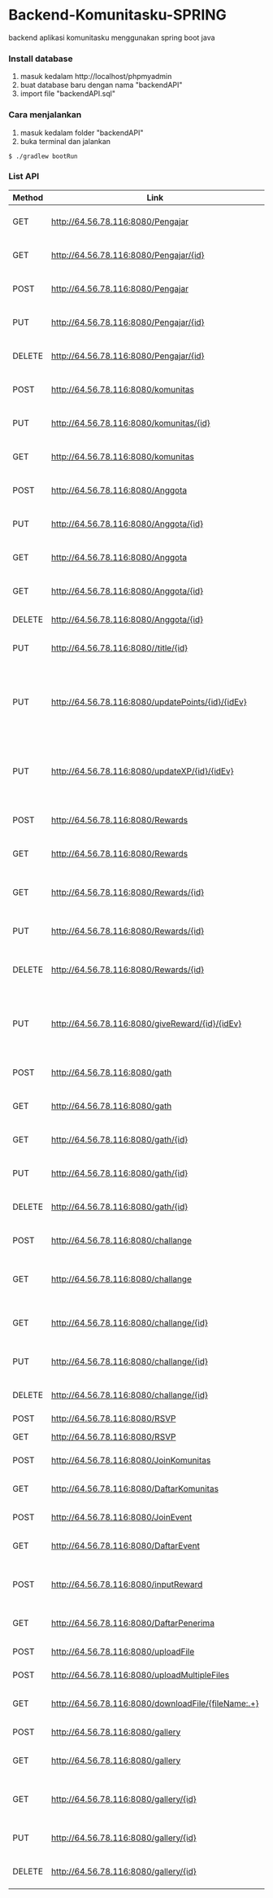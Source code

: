 # Backend-Komunitasku-SPRING
backend aplikasi komunitasku menggunakan spring boot java

### Install database 
1. masuk kedalam http://localhost/phpmyadmin
2. buat database baru dengan nama "backendAPI"
3. import file "backendAPI.sql"

### Cara menjalankan
1. masuk kedalam folder "backendAPI"
2. buka terminal dan jalankan
```
$ ./gradlew bootRun
```

### List API
| Method | Link                                                 | Description                                         |
|--------|------------------------------------------------------|-----------------------------------------------------|
| GET    | http://64.56.78.116:8080/Pengajar                   | Ambil data semua pengajar                           |
| GET    | http://64.56.78.116:8080/Pengajar/{id}              | Ambil data pengajar sesuai id                       |
| POST   | http://64.56.78.116:8080/Pengajar                   | Buat pengajar baru                                  |
| PUT    | http://64.56.78.116:8080/Pengajar/{id}              | Update pengajar sesuai id                           |
| DELETE | http://64.56.78.116:8080/Pengajar/{id}              | Hapus pengajar sesuai id                            |
|  POST  | http://64.56.78.116:8080/komunitas                  | Buat komunitas baru                                 |
| PUT    | http://64.56.78.116:8080/komunitas/{id}             | Update komunitas sesuai id                          |
| GET    | http://64.56.78.116:8080/komunitas                  | Ambil semua data komunitas                          |
| POST   | http://64.56.78.116:8080/Anggota                    | Buat user anggota baru                              |
| PUT    | http://64.56.78.116:8080/Anggota/{id}               | Update anggota sesuai id                            |
| GET    | http://64.56.78.116:8080/Anggota                    | Ambil semua data anggota                            |
| GET    | http://64.56.78.116:8080/Anggota/{id}               | Ambil data anggota sesuai id                        |
| DELETE | http://64.56.78.116:8080/Anggota/{id}               | Hapus anggota                                       |
| PUT    | http://64.56.78.116:8080//title/{id}                | update titile anggota sesuai id                     |
| PUT    | http://64.56.78.116:8080/updatePoints/{id}/{idEv}   | update point anggota sesuai id anggota dan id event |
| PUT    | http://64.56.78.116:8080/updateXP/{id}/{idEv}       | update xp anggota sesuai id anggota dan id event    |
| POST   | http://64.56.78.116:8080/Rewards                    | Buat rewards baru                                   |
| GET    | http://64.56.78.116:8080/Rewards                    | Ambil data semua reward                             |
| GET    | http://64.56.78.116:8080/Rewards/{id}               | Ambil data reward sesuai id reward                  |
| PUT    | http://64.56.78.116:8080/Rewards/{id}               | Ubah data reward sesuai id                          |
| DELETE | http://64.56.78.116:8080/Rewards/{id}               | Hapus reward sesuai id reward                       |
| PUT    | http://64.56.78.116:8080/giveReward/{id}/{idEv}     | mengurangi point anggota sesuai dengan id reward    |
| POST   | http://64.56.78.116:8080/gath                       | buat event gathering baru                           |
| GET    | http://64.56.78.116:8080/gath                       | ambil semua data gathering                          |
| GET    | http://64.56.78.116:8080/gath/{id}                  | ambil data gathering sesuai id                      |
| PUT    | http://64.56.78.116:8080/gath/{id}                  | update data gathering sesuai id                     |
| DELETE | http://64.56.78.116:8080/gath/{id}                  | hapus data gathering sesuai id                      |
| POST   | http://64.56.78.116:8080/challange                  | Buat event challange baru                           |
| GET    | http://64.56.78.116:8080/challange                  | Ambil data seluruh event challange                  |
| GET    | http://64.56.78.116:8080/challange/{id}             | ambil data challenge sesuai id challange            |
| PUT    | http://64.56.78.116:8080/challange/{id}             | update data challange sesuai id                     |
| DELETE | http://64.56.78.116:8080/challange/{id}             | hapus challange sesuai id                           |
| POST   | http://64.56.78.116:8080/RSVP                       | RSVP event                                          |
| GET    | http://64.56.78.116:8080/RSVP                       | Get data RSVP event                                 |
| POST   | http://64.56.78.116:8080/JoinKomunitas              | Gabung ke komunitas                                 |
| GET    | http://64.56.78.116:8080/DaftarKomunitas            | Ambil data daftar komunitas                         |
| POST   | http://64.56.78.116:8080/JoinEvent                  | Gabung ke event                                     |
| GET    | http://64.56.78.116:8080/DaftarEvent                | Ambil data seluruh daftar event                     |
| POST   | http://64.56.78.116:8080/inputReward                | Memasukan data penerima dan reward                  |
| GET    | http://64.56.78.116:8080/DaftarPenerima             | Ambil data penerima reward                          |
| POST   | http://64.56.78.116:8080/uploadFile                 | Memasukan satu file                                 |
| POST   | http://64.56.78.116:8080/uploadMultipleFiles        | Memasukan banyak file                               |
| GET    | http://64.56.78.116:8080/downloadFile/{fileName:.+} | Ambil file sesuai nama file                         |
| POST   | http://64.56.78.116:8080/gallery                    | Buat galery baru                                    |
| GET    | http://64.56.78.116:8080/gallery                    | Ambil data seluruh data gallery                     |
| GET    | http://64.56.78.116:8080/gallery/{id}               | ambil data gallery sesuai id gallery                |
| PUT    | http://64.56.78.116:8080/gallery/{id}               | update data gallery sesuai id                       |
| DELETE | http://64.56.78.116:8080/gallery/{id}               | hapus gallery sesuai id                             |
